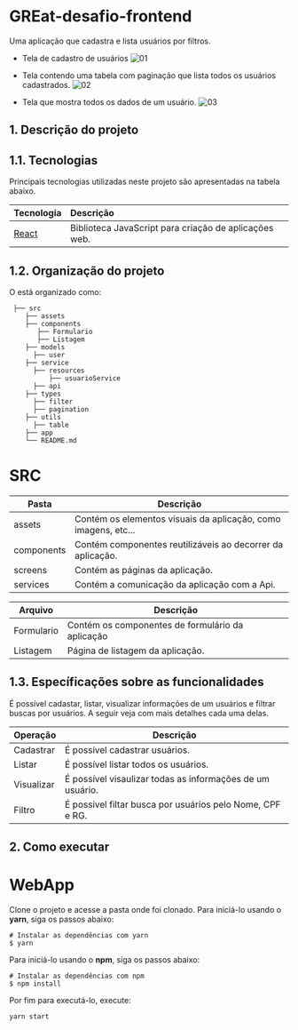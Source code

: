 # GREat-desafio-frontend
Uma aplicação que cadastra e lista usuários por filtros.

* Tela de cadastro de usuários
![01](https://user-images.githubusercontent.com/37351953/189362535-9596f433-c841-4743-ba31-557bba045403.png)

* Tela contendo uma tabela com paginação que lista todos os usuários cadastrados.
![02](https://user-images.githubusercontent.com/37351953/189364586-b884a2c0-bc1c-4ff7-9f8c-19d747f6b1ec.png)


* Tela que mostra todos os dados de um usuário.
![03](https://user-images.githubusercontent.com/37351953/189364594-4a9c5384-1899-439c-883b-c4a0e07adace.png)

<!-- 
1. Descrição do projeto
2. Tecnologias utilizadas
3. Organização do projeto
4. Build e deploy
5. Desenvolvimento 
-->

## 1. Descrição do projeto
## 1.1. Tecnologias

Principais tecnologias utilizadas neste projeto são apresentadas na tabela abaixo.

| Tecnologia                               | Descrição                                                                     |
| :--------------------------------------- | :---------------------------------------------------------------------------- |          
| [React](https://pt-br.reactjs.org/)      | Biblioteca JavaScript para criação de aplicações web.                         |

## 1.2. Organização do projeto

O está organizado como:

     ├── src
        ├── assets
        ├── components
           ├── Formulario
           ├── Listagem
        ├── models
          ├── user
        ├── service
          ├── resources
              ├── usuarioService
          ├── api
        ├── types
          ├── filter
          ├── pagination
        ├── utils
          ├── table
        ├── app
        └── README.md
        
 # SRC
| Pasta                     | Descrição                                                                                                                       |
| ------------------------- | ------------------------------------------------------------------------------------------------------------------------------- |
| assets                    | Contém os elementos visuais da aplicação, como imagens, etc...                                                                  |
| components                | Contém componentes reutilizáveis ao decorrer da aplicação.                                                                      |
| screens                   | Contém as páginas da aplicação.                                                                                                 |
| services                  | Contém a comunicação da aplicação com a Api.    



| Arquivo                   | Descrição                                                                           |
| ------------------------- | ----------------------------------------------------------------------------------- |
| Formulario                | Contém os componentes de formulário da aplicação                                    |
| Listagem                  | Página de listagem da aplicação.                                                    |


## 1.3. Específicações sobre as funcionalidades
É possível cadastar, listar, visualizar informações de um usuários e filtrar buscas por usuários. A seguir veja com mais detalhes cada uma delas.

|Operação     | Descrição
|------------ | -----------------------
| Cadastrar   | É possível cadastrar usuários.
| Listar      | É possível listar todos os usuários.
| Visualizar  | É possível visaulizar todas as informações de um usuário.
| Filtro      | É possivel filtar busca por usuários pelo Nome, CPF e RG.


## 2.  Como executar

# WebApp

Clone o projeto e acesse a pasta onde foi clonado.
Para iniciá-lo usando o **yarn**, siga os passos abaixo:

```
# Instalar as dependências com yarn 
$ yarn
```

Para iniciá-lo usando o **npm**, siga os passos abaixo:

```
# Instalar as dependências com npm 
$ npm install
```

Por fim para executá-lo, execute:
```
yarn start
```
